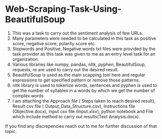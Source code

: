 # Web-Scraping-Task-Using-BeautifulSoup
1. This was a task to carry out the sentiment analysis of few URLs.
2. Many parameters were needed to be calculated in this task as positive score, negative score, polarity score etc.
3. Stopwords and Positive, Negative words txt files were provided by the task provider as this task was given to me as an entry level task for an organization.
4. Various libraries like numpy, pandas, nltk, pyphen, BeautifulSoup, requests, re are used to carry out the desired result. 
5. BeautifulSoup is used as the main scapping tool here and regular expressions to get specified pattern or remove those patterns.
6. nltk library is used to tokenize words, sentences and pyphen is used to get the number of syllables in a words by which we get the number of complex words
7. I am attaching the Approach file ( Steps taken to reach desired result), Result csv file ( Output_Data_Structure.csv), Instructions file (Objective.docx), input csv file (Input.xlsv), python notebook and File which include method to carry out results(Text Analysis.docx).

If you find any discrepencies reach out to me for further discussion of that topic.

